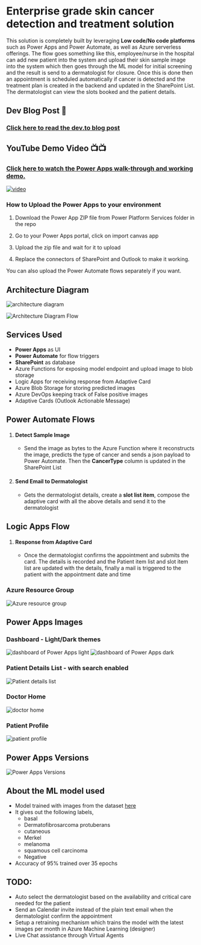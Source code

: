# Enterprise grade skin cancer detection and treatment solution

This solution is completely built by leveraging __Low code/No code platforms__ such as Power Apps and Power Automate, as well as Azure serverless offerings.
The flow goes something like this, employee/nurse in the hospital can add new patient into the system and upload their skin sample image into the system which then goes through the ML model for initial
screening and the result is send to a dermatologist for closure. Once this is done then an appointment is scheduled automatically if cancer is detected and the treatment plan is created in the backend and updated in the SharePoint List. The dermatologist can view the slots booked and the patient details.

## Dev Blog Post 📑
### [Click here to read the dev.to blog post](https://dev.to/sandy_codes_py/enterprise-grade-skin-cancer-detection-and-treatment-solution-using-power-platform-microsoft-azure-cloud-963)

## YouTube Demo Video 📺📺
### [Click here to watch the Power Apps walk-through and working demo.](https://www.youtube.com/watch?v=9fqYRIaMOa0&ab_channel=LateNightCodewithSanthosh)


<a href="https://youtu.be/9fqYRIaMOa0">
  <img src="https://img.youtube.com/vi/9fqYRIaMOa0/hqdefault.jpg" alt="video">
</a>


### How to Upload the Power Apps to your environment

1. Download the Power App ZIP file from Power Platform Services folder in the repo

2. Go to your Power Apps portal, click on import canvas app

3. Upload the zip file and wait for it to upload

4. Replace the connectors of SharePoint and Outlook to make it working.

You can also upload the Power Automate flows separately if you want.

## Architecture Diagram
<img src="https://github.com/Santhoshkumard11/enterprise-grade-skin-cancer-detection-and-treatment-solution/blob/1f3ac667da2178e4f9b790661a84cbf99fb02bb5/images/architecture_diagram_full.png" alt="architecture diagram">


![Architecture Diagram Flow](https://github.com/Santhoshkumard11/enterprise-grade-skin-cancer-detection-and-treatment-solution/blob/1f3ac667da2178e4f9b790661a84cbf99fb02bb5/images/architecture_diagram_flow.png)

## Services Used
- __Power Apps__ as UI
- __Power Automate__ for flow triggers
- __SharePoint__ as database
- Azure Functions for exposing model endpoint and upload image to blob storage
- Logic Apps for receiving response from Adaptive Card
- Azure Blob Storage for storing predicted images
- Azure DevOps keeping track of False positive images
- Adaptive Cards (Outlook Actionable Message)

## Power Automate Flows
1. #### Detect Sample Image

    - Send the image as bytes to the Azure Function where it reconstructs the image, predicts the type of cancer and sends a json payload to Power Automate. Then the __CancerType__ column is updated in the SharePoint List

2. #### Send Email to Dermatologist

    - Gets the dermatologist details, create a  __slot list item__, compose the adaptive card with all the above details and send it to the dermatologist

## Logic Apps Flow
1. #### Response from Adaptive Card
    - Once the dermatologist confirms the appointment and submits the card. The details is recorded and the Patient item list and slot item list are updated with the details, finally a mail is triggered to the patient with the appointment date and time


### Azure Resource Group
<img src="https://github.com/Santhoshkumard11/enterprise-grade-skin-cancer-detection-and-treatment-solution/blob/1f3ac667da2178e4f9b790661a84cbf99fb02bb5/images/resource_group.jpg" alt="Azure resource group">

## Power Apps Images
### Dashboard - Light/Dark themes
<img src="https://github.com/Santhoshkumard11/enterprise-grade-skin-cancer-detection-and-treatment-solution/blob/1f3ac667da2178e4f9b790661a84cbf99fb02bb5/images/dashboard_light.jpg" alt="dashboard of Power Apps light">

<img src="https://github.com/Santhoshkumard11/enterprise-grade-skin-cancer-detection-and-treatment-solution/blob/1f3ac667da2178e4f9b790661a84cbf99fb02bb5/images/dashboard_dark.jpg" alt="dashboard of Power Apps dark">

### Patient Details List - with search enabled
<img src="https://github.com/Santhoshkumard11/enterprise-grade-skin-cancer-detection-and-treatment-solution/blob/1f3ac667da2178e4f9b790661a84cbf99fb02bb5/images/patient_details.jpg" alt="Patient details list">

### Doctor Home
<img src="https://github.com/Santhoshkumard11/enterprise-grade-skin-cancer-detection-and-treatment-solution/blob/1f3ac667da2178e4f9b790661a84cbf99fb02bb5/images/doctor_profile.jpg" alt="doctor home">

### Patient Profile
<img src="https://github.com/Santhoshkumard11/enterprise-grade-skin-cancer-detection-and-treatment-solution/blob/1f3ac667da2178e4f9b790661a84cbf99fb02bb5/images/patient_profile.jpg" alt="patient profile">

## Power Apps Versions
![Power Apps Versions](https://github.com/Santhoshkumard11/enterprise-grade-skin-cancer-detection-and-treatment-solution/blob/1f3ac667da2178e4f9b790661a84cbf99fb02bb5/images/power-apps-version-view.gif)

## About the ML model used
- Model trained with images from the dataset [here](https://www.kaggle.com/nodoubttome/skin-cancer9-classesisic)
- It gives out the following labels,
    - basal 
    - Dermatofibrosarcoma protuberans
    - cutaneous
    - Merkel
    - melanoma
    - squamous cell carcinoma
    - Negative
- Accuracy of 95% trained over 35 epochs

## TODO:
- Auto select the dermatologist based on the availability and critical care needed for the patient
- Send an Calendar invite instead of the plain text email when the dermatologist confirm the appointment
- Setup a retraining mechanism which trains the model with the latest images per month in Azure Machine Learning (designer)
- Live Chat assistance through Virtual Agents